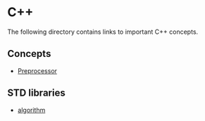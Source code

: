 # C++
The following directory contains links to important C++ concepts.

## Concepts
- [Preprocessor](./preprocessor.md)

## STD libraries
- [algorithm](./algorithms.md)